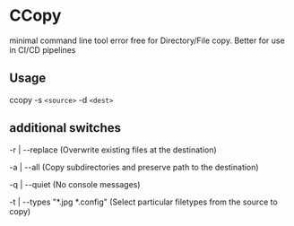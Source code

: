 # CCopy
minimal command line tool error free for Directory/File copy. Better for use in CI/CD pipelines

## Usage
ccopy -s `<source>` -d `<dest>`

## additional switches

-r | --replace (Overwrite existing files at the destination)

-a | --all (Copy subdirectories and preserve path to the destination)

-q | --quiet (No console messages)

-t | --types "*.jpg *.config" (Select particular filetypes from the source to copy)
